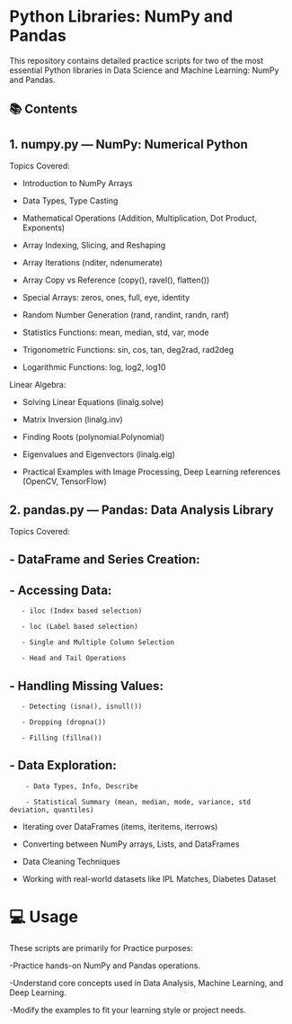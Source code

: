# Python Libraries: NumPy and Pandas
 This repository contains detailed practice scripts for two of the most essential Python libraries in Data Science and Machine Learning: NumPy and Pandas.
## 📚 Contents
## 1. numpy.py — NumPy: Numerical Python
Topics Covered:

  - Introduction to NumPy Arrays
   
  -  Data Types, Type Casting
   
  -  Mathematical Operations (Addition, Multiplication, Dot Product, Exponents)
    
  -  Array Indexing, Slicing, and Reshaping
   
  -  Array Iterations (nditer, ndenumerate)
   
  -  Array Copy vs Reference (copy(), ravel(), flatten())
   
  -  Special Arrays: zeros, ones, full, eye, identity
   
  -  Random Number Generation (rand, randint, randn, ranf)
   
  -  Statistics Functions: mean, median, std, var, mode
   
  -  Trigonometric Functions: sin, cos, tan, deg2rad, rad2deg
   
  -  Logarithmic Functions: log, log2, log10

Linear Algebra:

  -  Solving Linear Equations (linalg.solve)
     
  -  Matrix Inversion (linalg.inv)
     
  -  Finding Roots (polynomial.Polynomial)
     
  -  Eigenvalues and Eigenvectors (linalg.eig)
     
-  Practical Examples with Image Processing, Deep Learning references (OpenCV, TensorFlow)



## 2. pandas.py — Pandas: Data Analysis Library
Topics Covered:

 ## - DataFrame and Series Creation:
  
 ## - Accessing Data:

       - iloc (Index based selection)
        
       - loc (Label based selection)
        
       - Single and Multiple Column Selection
        
       - Head and Tail Operations

## - Handling Missing Values:

       - Detecting (isna(), isnull())
        
       - Dropping (dropna())
        
       - Filling (fillna())

## - Data Exploration:

        - Data Types, Info, Describe
         
        - Statistical Summary (mean, median, mode, variance, std deviation, quantiles)

- Iterating over DataFrames (items, iteritems, iterrows)

- Converting between NumPy arrays, Lists, and DataFrames

- Data Cleaning Techniques

- Working with real-world datasets like IPL Matches, Diabetes Dataset

# 💻 Usage
These scripts are primarily for Practice purposes:

 -Practice hands-on NumPy and Pandas operations.
 
 -Understand core concepts used in Data Analysis, Machine Learning, and Deep Learning.
 
 -Modify the examples to fit your learning style or project needs.    

   
